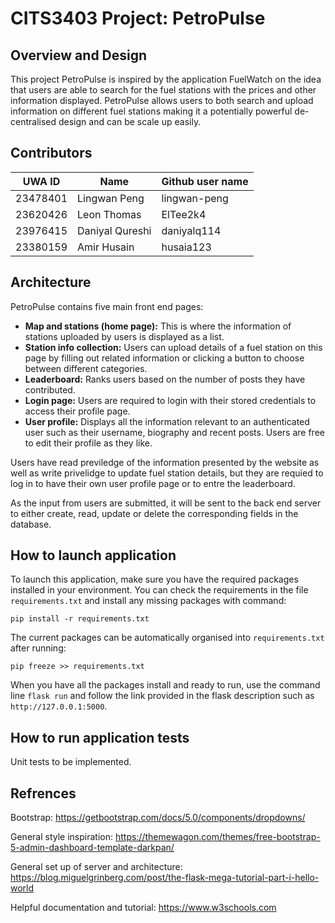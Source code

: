 # CITS3403 Project: PetroPulse

## Overview and Design

This project PetroPulse is inspired by the application FuelWatch on the idea that users are able to search for the fuel stations with the prices and other information displayed. PetroPulse allows users to both search and upload information on different fuel stations making it a potentially powerful de-centralised design and can be scale up easily.

## Contributors

|UWA ID | Name | Github user name |
|----------|----------|----------|
| 23478401| Lingwan Peng | lingwan-peng |
| 23620426 | Leon Thomas | ElTee2k4 |
| 23976415 | Daniyal Qureshi | daniyalq114 |
| 23380159 | Amir Husain | husaia123 |

## Architecture

PetroPulse contains five main front end pages:

- __Map and stations (home page):__ This is where the information of stations uploaded by users is displayed as a list.
- __Station info collection:__ Users can upload details of a fuel station on this page by filling out related information or clicking a button to choose between different categories.
- __Leaderboard:__ Ranks users based on the number of posts they have contributed.
- __Login page:__ Users are required to login with their stored credentials to access their profile page.
- __User profile:__ Displays all the information relevant to an authenticated user such as their username, biography and recent posts. Users are free to edit their profile as they like.

Users have read previledge of the information presented by the website as well as write privelidge to update fuel station details, but they are requied to log in to have their own user profile page or to entre the leaderboard.

As the input from users are submitted, it will be sent to the back end server to either create, read, update or delete the corresponding fields in the database.

## How to launch application

To launch this application, make sure you have the required packages installed in your environment. You can check the requirements in the file `requirements.txt` and install any missing packages with command:

`pip install -r requirements.txt`

The current packages can be automatically organised into `requirements.txt` after running:

`pip freeze >> requirements.txt`

When you have all the packages install and ready to run, use the command line `flask run` and follow the link provided in the flask description such as `http://127.0.0.1:5000`.

## How to run application tests

Unit tests to be implemented.

## Refrences

Bootstrap: <https://getbootstrap.com/docs/5.0/components/dropdowns/>

General style inspiration: <https://themewagon.com/themes/free-bootstrap-5-admin-dashboard-template-darkpan/>

General set up of server and architecture: <https://blog.miguelgrinberg.com/post/the-flask-mega-tutorial-part-i-hello-world>

Helpful documentation and tutorial: <https://www.w3schools.com>
